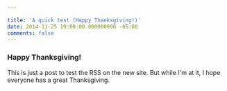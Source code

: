 ```yaml
---
 
title: 'A quick test (Happy Thanksgiving!)'
date: 2014-11-25 19:00:00.000000000 -05:00
comments: false
---
```

### Happy Thanksgiving!

This is just a post to test the RSS on the new site. But while I'm at it, I hope everyone has a great Thanksgiving.